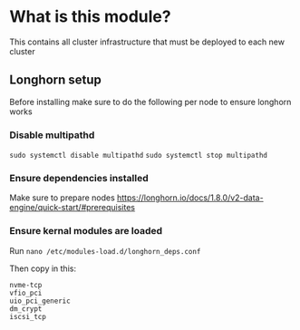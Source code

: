 # What is this module?
This contains all cluster infrastructure that must be deployed to each new cluster

## Longhorn setup
Before installing make sure to do the following per node to ensure longhorn works

### Disable multipathd
``sudo systemctl disable multipathd``
``sudo systemctl stop multipathd``

### Ensure dependencies installed
Make sure to prepare nodes https://longhorn.io/docs/1.8.0/v2-data-engine/quick-start/#prerequisites

### Ensure kernal modules are loaded
Run ``nano /etc/modules-load.d/longhorn_deps.conf``

Then copy in this:
```
nvme-tcp
vfio_pci
uio_pci_generic
dm_crypt
iscsi_tcp
```